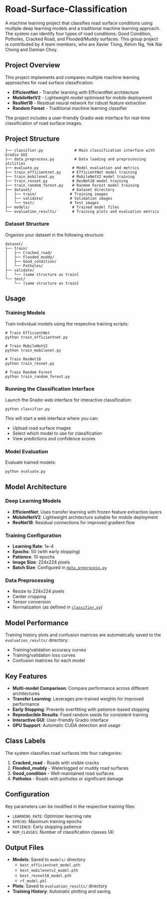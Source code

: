 # Road-Surface-Classification
A machine learning project that classifies road surface conditions using multiple deep learning models and a traditional machine learning approach. The system can identify four types of road conditions: Good Condition, Potholes, Cracked Road, and Flooded/Muddy surfaces. This group project is contributed by 4 team members, who are Xavier Tiong, Kelvin Ng, Yek Nai Chong and Damian Choy.

## Project Overview
This project implements and compares multiple machine learning approaches for road surface classification:
- **EfficientNet** - Transfer learning with EfficientNet architecture
- **MobileNetV2** - Lightweight model optimised for mobile deployment
- **ResNet18** - Residual neural network for robust feature extraction
- **Random Forest** - Traditional machine learning classifier

The project includes a user-friendly Gradio web interface for real-time classification of road surface images.

## Project Structure

```
├── classifier.py              # Main classification interface with Gradio GUI
├── data_preprocess.py         # Data loading and preprocessing utilities
├── evaluate.py               # Model evaluation and metrics
├── train_efficientnet.py     # EfficientNet model training
├── train_mobilenet.py        # MobileNetV2 model training
├── train_resnet.py           # ResNet18 model training
├── train_random_forest.py    # Random Forest model training
├── dataset/                  # Dataset directory
│   ├── train/               # Training images
│   ├── validate/            # Validation images
│   └── test/                # Test images
├── models/                   # Trained model files
└── evaluation_results/       # Training plots and evaluation metrics
```

### Dataset Structure
Organize your dataset in the following structure:
```
dataset/
├── train/
│   ├── Cracked_road/
│   ├── Flooded_muddy/
│   ├── Good_condition/
│   └── Potholes/
├── validate/
│   └── [same structure as train]
└── test/
    └── [same structure as train]
```

## Usage
### Training Models
Train individual models using the respective training scripts:
```
# Train EfficientNet
python train_efficientnet.py

# Train MobileNetV2
python train_mobilenet.py

# Train ResNet18
python train_resnet.py

# Train Random Forest
python train_random_forest.py
```

### Running the Classification Interface
Launch the Gradio web interface for interactive classification:
```
python classifier.py
```

This will start a web interface where you can:
- Upload road surface images
- Select which model to use for classification
- View predictions and confidence scores

### Model Evaluation
Evaluate trained models:
```
python evaluate.py
```

## Model Architecture
### Deep Learning Models
- **EfficientNet**: Uses transfer learning with frozen feature extraction layers
- **MobileNetV2**: Lightweight architecture suitable for mobile deployment
- **ResNet18**: Residual connections for improved gradient flow

### Training Configuration
- **Learning Rate**: 1e-4
- **Epochs**: 50 (with early stopping)
- **Patience**: 10 epochs
- **Image Size**: 224x224 pixels
- **Batch Size**: Configured in [`data_preprocess.py`](data_preprocess.py)

### Data Preprocessing
- Resize to 224x224 pixels
- Center cropping
- Tensor conversion
- Normalization (as defined in [`classifier.py`](classifier.py))

## Model Performance

Training history plots and confusion matrices are automatically saved to the `evaluation_results/` directory:
- Training/validation accuracy curves
- Training/validation loss curves
- Confusion matrices for each model

## Key Features
- **Multi-model Comparison**: Compare performance across different architectures
- **Transfer Learning**: Leverages pre-trained weights for improved performance
- **Early Stopping**: Prevents overfitting with patience-based stopping
- **Reproducible Results**: Fixed random seeds for consistent training
- **Interactive GUI**: User-friendly Gradio interface
- **GPU Support**: Automatic CUDA detection and usage

## Class Labels
The system classifies road surfaces into four categories:
1. **Cracked_road** - Roads with visible cracks
2. **Flooded_muddy** - Waterlogged or muddy road surfaces
3. **Good_condition** - Well-maintained road surfaces
4. **Potholes** - Roads with potholes or significant damage

## Configuration
Key parameters can be modified in the respective training files:
- `LEARNING_RATE`: Optimizer learning rate
- `EPOCHS`: Maximum training epochs
- `PATIENCE`: Early stopping patience
- `NUM_CLASSES`: Number of classification classes (4)

## Output Files
- **Models**: Saved to `models/` directory
  - `best_efficientnet_model.pth`
  - `best_mobilenetv2_model.pth`
  - `best_resnet18_model.pth`
  - `rf_model.pkl`
- **Plots**: Saved to `evaluation_results/` directory
- **Training History**: Automatic plotting and saving
